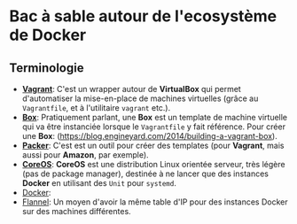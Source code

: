 # Bac à sable autour de l'ecosystème de Docker
## Terminologie
* **[Vagrant](https://www.vagrantup.com/)**: C'est un wrapper autour de **VirtualBox** qui permet d'automatiser la mise-en-place de machines virtuelles (grâce au `Vagrantfile`, et à l'utilitaire `vagrant` etc.).
 * **[Box](http://docs.vagrantup.com/v2/boxes.html)**: Pratiquement parlant, une **Box** est un template de machine virtuelle qui va être instanciée lorsque le `Vagrantfile` y fait référence. Pour créer une **Box**: (https://blog.engineyard.com/2014/building-a-vagrant-box).
 * **[Packer](https://www.packer.io/)**: C'est est un outil pour créer des templates (pour **Vagrant**, mais aussi pour **Amazon**, par exemple). 
* **[CoreOS](https://coreos.com/)**: **CoreOS** est une distribution Linux orientée serveur, très légère (pas de package manager), destinée à ne lancer que des instances **Docker** en utilisant des `Unit` pour `systemd`. 
* [Docker](about:blank):
* [Flannel](about:blank): Un moyen d'avoir la même table d'IP pour des instances Docker sur des machines différentes. 
